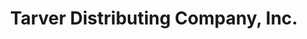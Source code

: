 ---
title: "Tarver Distributing Company, Inc."
url: /charleston/tarver-distributing-company-inc/
shop: wholesale
---